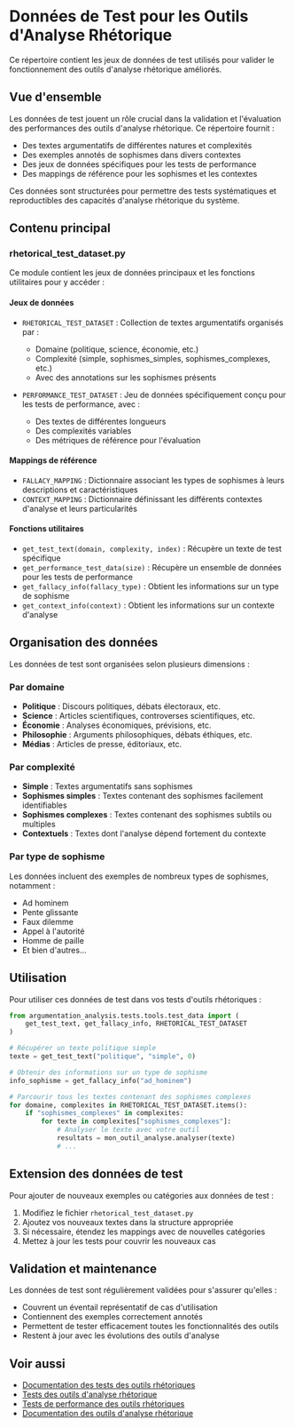 # Données de Test pour les Outils d'Analyse Rhétorique

Ce répertoire contient les jeux de données de test utilisés pour valider le fonctionnement des outils d'analyse rhétorique améliorés.

## Vue d'ensemble

Les données de test jouent un rôle crucial dans la validation et l'évaluation des performances des outils d'analyse rhétorique. Ce répertoire fournit :

- Des textes argumentatifs de différentes natures et complexités
- Des exemples annotés de sophismes dans divers contextes
- Des jeux de données spécifiques pour les tests de performance
- Des mappings de référence pour les sophismes et les contextes

Ces données sont structurées pour permettre des tests systématiques et reproductibles des capacités d'analyse rhétorique du système.

## Contenu principal

### rhetorical_test_dataset.py

Ce module contient les jeux de données principaux et les fonctions utilitaires pour y accéder :

#### Jeux de données

- `RHETORICAL_TEST_DATASET` : Collection de textes argumentatifs organisés par :
  - Domaine (politique, science, économie, etc.)
  - Complexité (simple, sophismes_simples, sophismes_complexes, etc.)
  - Avec des annotations sur les sophismes présents

- `PERFORMANCE_TEST_DATASET` : Jeu de données spécifiquement conçu pour les tests de performance, avec :
  - Des textes de différentes longueurs
  - Des complexités variables
  - Des métriques de référence pour l'évaluation

#### Mappings de référence

- `FALLACY_MAPPING` : Dictionnaire associant les types de sophismes à leurs descriptions et caractéristiques
- `CONTEXT_MAPPING` : Dictionnaire définissant les différents contextes d'analyse et leurs particularités

#### Fonctions utilitaires

- `get_test_text(domain, complexity, index)` : Récupère un texte de test spécifique
- `get_performance_test_data(size)` : Récupère un ensemble de données pour les tests de performance
- `get_fallacy_info(fallacy_type)` : Obtient les informations sur un type de sophisme
- `get_context_info(context)` : Obtient les informations sur un contexte d'analyse

## Organisation des données

Les données de test sont organisées selon plusieurs dimensions :

### Par domaine

- **Politique** : Discours politiques, débats électoraux, etc.
- **Science** : Articles scientifiques, controverses scientifiques, etc.
- **Économie** : Analyses économiques, prévisions, etc.
- **Philosophie** : Arguments philosophiques, débats éthiques, etc.
- **Médias** : Articles de presse, éditoriaux, etc.

### Par complexité

- **Simple** : Textes argumentatifs sans sophismes
- **Sophismes simples** : Textes contenant des sophismes facilement identifiables
- **Sophismes complexes** : Textes contenant des sophismes subtils ou multiples
- **Contextuels** : Textes dont l'analyse dépend fortement du contexte

### Par type de sophisme

Les données incluent des exemples de nombreux types de sophismes, notamment :
- Ad hominem
- Pente glissante
- Faux dilemme
- Appel à l'autorité
- Homme de paille
- Et bien d'autres...

## Utilisation

Pour utiliser ces données de test dans vos tests d'outils rhétoriques :

```python
from argumentation_analysis.tests.tools.test_data import (
    get_test_text, get_fallacy_info, RHETORICAL_TEST_DATASET
)

# Récupérer un texte politique simple
texte = get_test_text("politique", "simple", 0)

# Obtenir des informations sur un type de sophisme
info_sophisme = get_fallacy_info("ad_hominem")

# Parcourir tous les textes contenant des sophismes complexes
for domaine, complexites in RHETORICAL_TEST_DATASET.items():
    if "sophismes_complexes" in complexites:
        for texte in complexites["sophismes_complexes"]:
            # Analyser le texte avec votre outil
            resultats = mon_outil_analyse.analyser(texte)
            # ...
```

## Extension des données de test

Pour ajouter de nouveaux exemples ou catégories aux données de test :

1. Modifiez le fichier `rhetorical_test_dataset.py`
2. Ajoutez vos nouveaux textes dans la structure appropriée
3. Si nécessaire, étendez les mappings avec de nouvelles catégories
4. Mettez à jour les tests pour couvrir les nouveaux cas

## Validation et maintenance

Les données de test sont régulièrement validées pour s'assurer qu'elles :
- Couvrent un éventail représentatif de cas d'utilisation
- Contiennent des exemples correctement annotés
- Permettent de tester efficacement toutes les fonctionnalités des outils
- Restent à jour avec les évolutions des outils d'analyse

## Voir aussi

- [Documentation des tests des outils rhétoriques](../README.md)
- [Tests des outils d'analyse rhétorique](../test_rhetorical_tools_integration.py)
- [Tests de performance des outils rhétoriques](../test_rhetorical_tools_performance.py)
- [Documentation des outils d'analyse rhétorique](../../../../docs/outils/README.md)